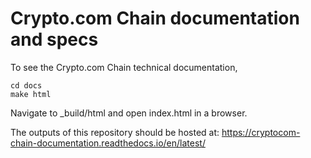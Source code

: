 # Crypto.com Chain documentation and specs
To see the Crypto.com Chain technical documentation, 
```
cd docs
make html
```
Navigate to _build/html and open index.html in a browser.

The outputs of this repository should be hosted at: https://cryptocom-chain-documentation.readthedocs.io/en/latest/
